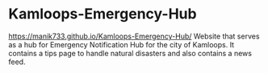# Kamloops-Emergency-Hub
https://manik733.github.io/Kamloops-Emergency-Hub/
Website that serves as a hub for Emergency Notification Hub for the city of Kamloops. It contains a tips page to handle natural disasters and also contains a news feed.
